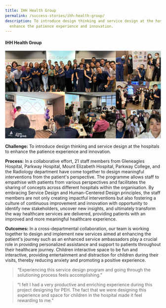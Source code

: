 ```yaml
---
title: IHH Health Group
permalink: /success-stories/ihh-health-group/
description: To introduce design thinking and service design at the hospitals to
  enhance the patience experience and innovation.
---
```

#### **IHH Health Group**

![](/images/Stories/stories_ihh.jpg)

**Challenge:** To introduce design thinking and service design at the hospitals to enhance the patience experience and innovation. 

**Process:** In a collaborative effort, 21 staff members from Gleneagles Hospital, Parkway Hospital, Mount Elizabeth Hospital, Parkway College, and the Radiology department have come together to design meaningful interventions from the patient's perspective. The programme allows staff to empathise with patients from various perspectives and facilitates the sharing of concepts across different hospitals within the organisation. By embracing Service Design and Human-Centered Design principles, the staff members are not only creating impactful interventions but also fostering a culture of continuous improvement and innovation with opportunity to identify new stakeholders, uncover new insights, and ultimately transform the way healthcare services are delivered, providing patients with an improved and more meaningful healthcare experience. 

**Outcomes:** In a cross-departmental collaboration, our team is working together to design and implement new services aimed at enhancing the patient's journey such as an enhanced service ambassadors play a crucial role in providing personalized assistance and support to patients throughout their healthcare journey. Children interactive space to be fun and interactive, providing entertainment and distraction for children during their visits, thereby reducing anxiety and promoting a positive experience.

> “Experiencing this service design program and going through the solutioning process feels accomplishing.”

> “I felt I had a very productive and enriching experience during this project designing for PEH. The fact that we were designing this experience and space for children in the hospital made it feel rewarding to me.”